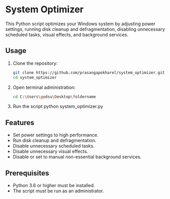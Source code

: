 # System Optimizer

This Python script optimizes your Windows system by adjusting power settings, running disk cleanup and defragmentation, disabling unnecessary scheduled tasks, visual effects, and background services.

## Usage

1. Clone the repository:
   ```bash
   git clone https://github.com/prasangapokharel/system_optimizer.git
   cd system_optimizer

2. Open terminal administration:
    ```bash
   cd C:\Users\godsu\Desktop\foldername

4. Run the script
   python system_optimizer.py

## Features

- Set power settings to high performance.
- Run disk cleanup and defragmentation.
- Disable unnecessary scheduled tasks.
- Disable unnecessary visual effects.
- Disable or set to manual non-essential background services.

## Prerequisites

- Python 3.6 or higher must be installed.
- The script must be run as an administrator.





